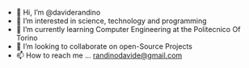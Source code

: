 - 👋 Hi, I’m @daviderandino
- 👀 I’m interested in science, technology and programming
- 🌱 I’m currently learning Computer Engineering at the Politecnico Of Torino
- 💞️ I’m looking to collaborate on open-Source Projects
- 📫 How to reach me ... randinodavide@gmail.com
